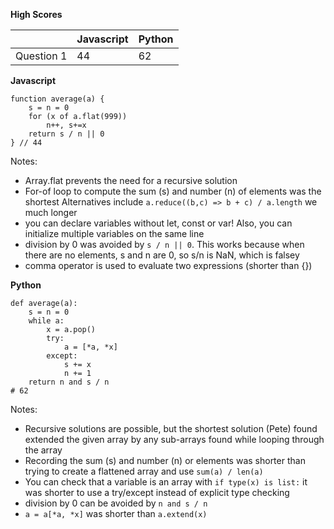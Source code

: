 __High Scores__

|            | Javascript |   Python   |
| ---------- | ---------- | ---------- |
| Question 1 |     44     |     62     |


__Javascript__

```
function average(a) {
    s = n = 0
    for (x of a.flat(999))
        n++, s+=x
    return s / n || 0
} // 44
```

Notes:
  - Array.flat prevents the need for a recursive solution
  - For-of loop to compute the sum (s) and number (n) of elements was the shortest
    Alternatives include `a.reduce((b,c) => b + c) / a.length` we much longer
  - you can declare variables without let, const or var!
    Also, you can initialize multiple variables on the same line
  - division by 0 was avoided by `s / n || 0`.  This works because when there are no
    elements, s and n are 0, so s/n is NaN, which is falsey
  - comma operator is used to evaluate two expressions (shorter than {})


__Python__

```
def average(a):
    s = n = 0
    while a:
        x = a.pop()
        try:
            a = [*a, *x]
        except:
            s += x
            n += 1
    return n and s / n
# 62
```

Notes:
  - Recursive solutions are possible, but the shortest solution (Pete) found extended
    the given array by any sub-arrays found while looping through the array
  - Recording the sum (s) and number (n) or elements was shorter than trying to create
    a flattened array and use `sum(a) / len(a)`
  - You can check that a variable is an array with `if type(x) is list:`
    it was shorter to use a try/except instead of explicit type checking
  - division by 0 can be avoided by `n and s / n`
  - `a = a[*a, *x]` was shorter than `a.extend(x)`
